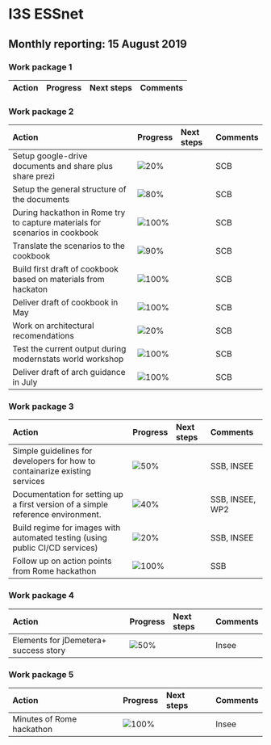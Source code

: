 # I3S ESSnet

## Monthly reporting: 15 August 2019

### Work package 1

| Action  | Progress | Next steps | Comments |
|:--|:--|:--|:--|



### Work package 2

| Action  | Progress | Next steps | Comments |
|:--|:--|:--|:--|
|Setup google-drive documents and share plus share prezi|![20%](http://progressed.io/bar/20)||SCB|
|Setup the general structure of the documents|![80%](http://progressed.io/bar/80)||SCB|
|During hackathon in Rome try to capture materials for scenarios in cookbook |![100%](http://progressed.io/bar/100)||SCB|
|Translate the scenarios to the cookbook |![90%](http://progressed.io/bar/90)||SCB|
|Build first draft of cookbook based on materials from hackaton |![100%](http://progressed.io/bar/100)||SCB|
|Deliver draft of cookbook in May |![100%](http://progressed.io/bar/100)||SCB|
|Work on architectural recomendations |![20%](http://progressed.io/bar/20)||SCB|
|Test the current output during modernstats world workshop |![100%](http://progressed.io/bar/100)||SCB|
|Deliver draft of arch guidance in July |![100%](http://progressed.io/bar/100)||SCB|


### Work package 3

| Action  | Progress | Next steps | Comments |
|:--|:--|:--|:--|
|Simple guidelines for developers for how to containarize existing services|![50%](http://progressed.io/bar/50)||SSB, INSEE|
|Documentation for setting up a first version of a simple reference environment. |![40%](http://progressed.io/bar/40)||SSB, INSEE, WP2|
|Build regime for images with automated testing (using public CI/CD services)|![20%](http://progressed.io/bar/20)||SSB, INSEE|
|Follow up on action points from Rome hackathon|![100%](http://progressed.io/bar/100)||SSB|


### Work package 4

| Action  | Progress | Next steps | Comments |
|:--|:--|:--|:--|
| Elements for jDemetera+ success story | ![50%](http://progressed.io/bar/50) |  | Insee |



### Work package 5

| Action  | Progress | Next steps | Comments |
|:--|:--|:--|:--|
| Minutes of Rome hackathon | ![100%](http://progressed.io/bar/100) |  | Insee |


